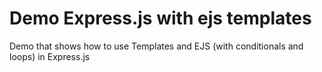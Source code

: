 # Demo Express.js with ejs templates

Demo that shows how to use Templates and EJS (with conditionals and loops) in Express.js
